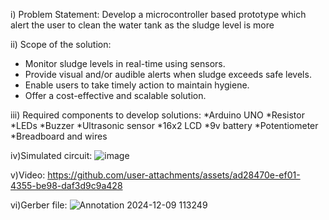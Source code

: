 i) Problem Statement:
Develop a microcontroller based prototype which alert the user to clean the water tank as the sludge level is more  

ii) Scope of the solution:
* Monitor sludge levels in real-time using sensors.
* Provide visual and/or audible alerts when sludge exceeds safe levels.
* Enable users to take timely action to maintain hygiene.
* Offer a cost-effective and scalable solution.

iii) Required components to develop solutions:
*Arduino UNO
*Resistor
*LEDs
*Buzzer
*Ultrasonic sensor
*16x2 LCD
*9v battery
*Potentiometer
*Breadboard and wires

iv)Simulated circuit:
![image](https://github.com/user-attachments/assets/6fc61135-cca2-4f41-a3aa-111f1750288e)

v)Video:
https://github.com/user-attachments/assets/ad28470e-ef01-4355-be98-daf3d9c9a428

vi)Gerber file:
![Annotation 2024-12-09 113249](https://github.com/user-attachments/assets/6821094a-9959-4c85-a728-d9591763d8bd)




